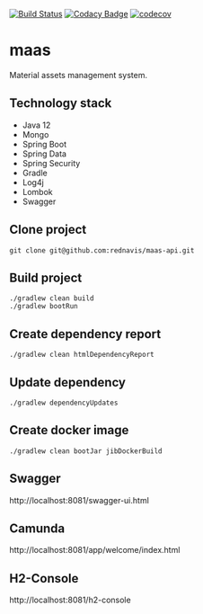 [![Build Status](https://travis-ci.com/rednavis/maas.svg?branch=master)](https://travis-ci.com/rednavis/maas)
[![Codacy Badge](https://api.codacy.com/project/badge/Grade/d888b4131a264e8fa14b26b528a1f2fc)](https://www.codacy.com/gh/rednavis/maas?utm_source=github.com&amp;utm_medium=referral&amp;utm_content=rednavis/maas&amp;utm_campaign=Badge_Grade)
[![codecov](https://codecov.io/gh/rednavis/maas/branch/master/graph/badge.svg)](https://codecov.io/gh/rednavis/maas)

# maas
Material assets management system.

## Technology stack
- Java 12
- Mongo
- Spring Boot
- Spring Data
- Spring Security
- Gradle
- Log4j
- Lombok
- Swagger

## Clone project
```
git clone git@github.com:rednavis/maas-api.git
```

## Build project
```
./gradlew clean build
./gradlew bootRun
```

## Create dependency report
```
./gradlew clean htmlDependencyReport
```

## Update dependency
```
./gradlew dependencyUpdates
```

## Create docker image
```
./gradlew clean bootJar jibDockerBuild
```

## Swagger
http://localhost:8081/swagger-ui.html

## Camunda
http://localhost:8081/app/welcome/index.html

## H2-Console
http://localhost:8081/h2-console